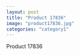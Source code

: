 ```yaml
---
layout: post
title: "Product 17836"
image: "product17836.jpg"
categories: "category1"
---
```

Product 17836
